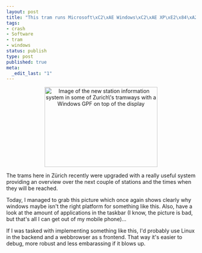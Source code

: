 ```yaml
---
layout: post
title: "This tram runs Microsoft\xC2\xAE Windows\xC2\xAE XP\xE2\x84\xA2"
tags:
- crash
- Software
- tram
- windows
status: publish
type: post
published: true
meta:
  _edit_last: "1"
---
```

<p style="text-align: center;"><a href="http://www.gnegg.ch/wp-content/uploads/2008/04/tramcrash.jpg"><img class="aligncenter size-medium wp-image-397" title="General Protection Fault" src="http://www.gnegg.ch/wp-content/uploads/2008/04/tramcrash-300x213.jpg" alt="Image of the new station information system in some of Zurich\'s tramways with a Windows GPF on top of the display" width="300" height="213" /></a></p>
<p style="text-align: left;">The trams here in Zürich recently were upgraded with a really useful system providing an overview over the next couple of stations and the times when they will be reached.</p>
<p style="text-align: left;">Today, I managed to grab this picture which once again shows clearly why windows maybe isn't the right platform for something like this. Also, have a look at the amount of applications in the taskbar (I know, the picture is bad, but that's all I can get out of my mobile phone)...</p>
<p style="text-align: left;">If I was tasked with implementing something like this, I'd probably use Linux in the backend and a webbrowser as s frontend. That way it's easier to debug, more robust and less embarassing if it blows up.</p>
